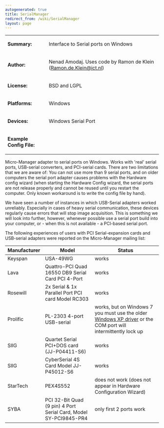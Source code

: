 ```yaml
---
autogenerated: true
title: SerialManager
redirect_from: /wiki/SerialManager
layout: page
---
```


<table>
<tr>
<td markdown="1">

**Summary:**

</td>
<td markdown="1">

Interface to Serial ports on Windows

</td>
</tr>
<tr>
<td markdown="1">

**Author:**

</td>
<td markdown="1">

Nenad Amodaj. Uses code by Ramon de Klein (Ramon.de.Klein@ict.nl)

</td>
</tr>
<tr>
<td markdown="1">

**License:**

</td>
<td markdown="1">

BSD and LGPL

</td>
</tr>
<tr>
<td markdown="1">

**Platforms:**

</td>
<td markdown="1">

Windows

</td>
</tr>
<tr>
<td markdown="1">

**Devices:**

</td>
<td markdown="1">

Windows Serial Port

</td>
</tr>
<tr>
<td markdown="1">

**Example Config File:**

</td>
<td markdown="1">
</td>
</tr>
</table>

Micro-Manager adapter to serial ports on Windows. Works with 'real'
serial ports, USB-serial converters, and PCI-serial cards. There are two
limitations that we are aware of: You can not use more than 9 serial
ports, and on older computers the serial port adapter causes problems
with the Hardware config wizard (when starting the Hardware Config
wizard, the serial ports are not release properly and cannot be reused
until you restart the computer. Only known workaround is to write the
config file by hand).

We have seen a number of instances in which USB-Serial adapters worked
unreliably. Especially in cases of heavy serial communication, these
devices regularly cause errors that will stop image acquisition. This is
something we will look into further, however, whenever possible use a
serial port build into your computer, or - when this is not available -
a PCI-based serial port.

The following experiences of users with PCI Serial-expansion cards and
USB-serial adapters were reported on the Micro-Manager mailing list:

| Manufacturer | Model                                                            | Status                                                                                                                                                                    |
|--------------|------------------------------------------------------------------|---------------------------------------------------------------------------------------------------------------------------------------------------------------------------|
| Keyspan      | USA-49WG                                                         | works                                                                                                                                                                     |
| Lava         | Quattro-PCI Quad 16550 DB9 Serial Card PCI 4-Port                | works                                                                                                                                                                     |
| Rosewill     | 2x Serial & 1x Parallel Port PCI card Model RC303                | works                                                                                                                                                                     |
| Prolific     | PL-2303 4-port USB-serial                                        | works, but on Windows 7 you must use the older [Windows XP driver](/files/PL2303_DriverInstaller_v1413_20110219.gz) or the COM port will intermittently lock up |
| SIIG         | Quartet Serial PCI+DOS card (JJ-P04411-S6)                       | works                                                                                                                                                                     |
| SIIG         | CyberSerial 4S Card Model JJ-P45012-S6                           | works                                                                                                                                                                     |
| StarTech     | PEX4S552                                                         | does not work (does not appear in Hardware Configuration Wizard)                                                                                                          |
| SYBA         | PCI 32-Bit Quad (9 pin) 4 Port Serial Card, Model SY-PCI9845-PR4 | only first 2 ports work                                                                                                                                                   |

